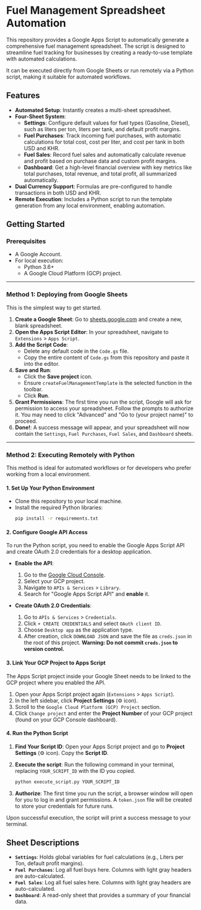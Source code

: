 # Fuel Management Spreadsheet Automation

This repository provides a Google Apps Script to automatically generate a comprehensive fuel management spreadsheet. The script is designed to streamline fuel tracking for businesses by creating a ready-to-use template with automated calculations.

It can be executed directly from Google Sheets or run remotely via a Python script, making it suitable for automated workflows.

## Features

- **Automated Setup**: Instantly creates a multi-sheet spreadsheet.
- **Four-Sheet System**:
    - **Settings**: Configure default values for fuel types (Gasoline, Diesel), such as liters per ton, liters per tank, and default profit margins.
    - **Fuel Purchases**: Track incoming fuel purchases, with automatic calculations for total cost, cost per liter, and cost per tank in both USD and KHR.
    - **Fuel Sales**: Record fuel sales and automatically calculate revenue and profit based on purchase data and custom profit margins.
    - **Dashboard**: Get a high-level financial overview with key metrics like total purchases, total revenue, and total profit, all summarized automatically.
- **Dual Currency Support**: Formulas are pre-configured to handle transactions in both USD and KHR.
- **Remote Execution**: Includes a Python script to run the template generation from any local environment, enabling automation.

## Getting Started

### Prerequisites

- A Google Account.
- For local execution:
    - Python 3.6+
    - A Google Cloud Platform (GCP) project.

---

### Method 1: Deploying from Google Sheets

This is the simplest way to get started.

1.  **Create a Google Sheet**: Go to [sheets.google.com](https://sheets.google.com) and create a new, blank spreadsheet.
2.  **Open the Apps Script Editor**: In your spreadsheet, navigate to `Extensions` > `Apps Script`.
3.  **Add the Script Code**:
    - Delete any default code in the `Code.gs` file.
    - Copy the entire content of `Code.gs` from this repository and paste it into the editor.
4.  **Save and Run**:
    - Click the **Save project** icon.
    - Ensure `createFuelManagementTemplate` is the selected function in the toolbar.
    - Click **Run**.
5.  **Grant Permissions**: The first time you run the script, Google will ask for permission to access your spreadsheet. Follow the prompts to authorize it. You may need to click "Advanced" and "Go to (your project name)" to proceed.
6.  **Done!**: A success message will appear, and your spreadsheet will now contain the `Settings`, `Fuel Purchases`, `Fuel Sales`, and `Dashboard` sheets.

---

### Method 2: Executing Remotely with Python

This method is ideal for automated workflows or for developers who prefer working from a local environment.

#### 1. Set Up Your Python Environment

- Clone this repository to your local machine.
- Install the required Python libraries:
  ```bash
  pip install -r requirements.txt
  ```

#### 2. Configure Google API Access

To run the Python script, you need to enable the Google Apps Script API and create OAuth 2.0 credentials for a desktop application.

- **Enable the API**:
    1.  Go to the [Google Cloud Console](https://console.cloud.google.com/).
    2.  Select your GCP project.
    3.  Navigate to `APIs & Services` > `Library`.
    4.  Search for "Google Apps Script API" and **enable** it.

- **Create OAuth 2.0 Credentials**:
    1.  Go to `APIs & Services` > `Credentials`.
    2.  Click `+ CREATE CREDENTIALS` and select `OAuth client ID`.
    3.  Choose `Desktop app` as the application type.
    4.  After creation, click `DOWNLOAD JSON` and save the file as `creds.json` in the root of this project. **Warning: Do not commit `creds.json` to version control.**

#### 3. Link Your GCP Project to Apps Script

The Apps Script project inside your Google Sheet needs to be linked to the GCP project where you enabled the API.

1.  Open your Apps Script project again (`Extensions` > `Apps Script`).
2.  In the left sidebar, click **Project Settings** (⚙️ icon).
3.  Scroll to the `Google Cloud Platform (GCP) Project` section.
4.  Click `Change project` and enter the **Project Number** of your GCP project (found on your GCP Console dashboard).

#### 4. Run the Python Script

1.  **Find Your Script ID**: Open your Apps Script project and go to **Project Settings** (⚙️ icon). Copy the **Script ID**.

2.  **Execute the script**: Run the following command in your terminal, replacing `YOUR_SCRIPT_ID` with the ID you copied.
    ```bash
    python execute_script.py YOUR_SCRIPT_ID
    ```

3.  **Authorize**: The first time you run the script, a browser window will open for you to log in and grant permissions. A `token.json` file will be created to store your credentials for future runs.

Upon successful execution, the script will print a success message to your terminal.

## Sheet Descriptions

-   **`Settings`**: Holds global variables for fuel calculations (e.g., Liters per Ton, default profit margins).
-   **`Fuel Purchases`**: Log all fuel buys here. Columns with light gray headers are auto-calculated.
-   **`Fuel Sales`**: Log all fuel sales here. Columns with light gray headers are auto-calculated.
-   **`Dashboard`**: A read-only sheet that provides a summary of your financial data.